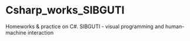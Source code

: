 # Csharp_works_SIBGUTI
Homeworks &amp; practice on C#. SIBGUTI - visual programming and human-machine interaction
